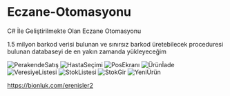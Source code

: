 # Eczane-Otomasyonu
C# İle Geliştirilmekte Olan Eczane Otomasyonu

1.5 milyon barkod verisi bulunan ve sınırsız barkod üretebilecek proceduresi bulunan databaseyi de en yakın zamanda yükleyeceğim

![PerakendeSatış](https://github.com/merenisler/Eczane-Otomasyonu/assets/142229251/08ab683b-3d6b-4404-9048-1b38b80bff62)
![HastaSeçimi](https://github.com/merenisler/Eczane-Otomasyonu/assets/142229251/a3e66f32-7678-444b-875e-697f5710a95d)
![PosEkranı](https://github.com/merenisler/Eczane-Otomasyonu/assets/142229251/2118978c-7752-43d8-867b-e6d613b68259)
![Ürünİade](https://github.com/merenisler/Eczane-Otomasyonu/assets/142229251/98595f0c-f0c0-445b-bf9f-0ef056d16e37)
![VeresiyeListesi](https://github.com/merenisler/Eczane-Otomasyonu/assets/142229251/cee0b0a2-f038-43a8-ae4f-f2d3411a9774)
![StokListesi](https://github.com/merenisler/Eczane-Otomasyonu/assets/142229251/37abf864-0882-4499-bee5-df340ae4a7d9)
![StokGir](https://github.com/merenisler/Eczane-Otomasyonu/assets/142229251/2eb92fe6-08ad-48ca-a5d2-eac0a7d967a9)
![YeniÜrün](https://github.com/merenisler/Eczane-Otomasyonu/assets/142229251/f1dbd446-f7a0-45e0-b7ba-50d9bec1cc2b)


https://bionluk.com/erenisler2
